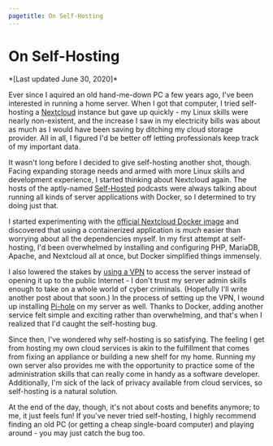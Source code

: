 ```yaml
---
pagetitle: On Self-Hosting
---
```


# On Self-Hosting

<div class="text-center">*[Last updated June 30, 2020]*</div>

Ever since I aquired an old hand-me-down PC a few years ago, I've been interested in running a home server. When I got that computer, I tried self-hosting a [Nextcloud](https://nextcloud.com) instance but gave up quickly - my Linux skills were nearly non-existent, and the increase I saw in my electricity bills was about as much as I would have been saving by ditching my cloud storage provider. All in all, I figured I'd be better off letting professionals keep track of my important data.

It wasn't long before I decided to give self-hosting another shot, though. Facing expanding storage needs and armed with more Linux skills and development experience, I started thinking about Nextcloud again. The hosts of the aptly-named [Self-Hosted](https://selfhosted.show/) podcasts were always talking about running all kinds of server applications with Docker, so I determined to try doing just that.

I started experimenting with the [official Nextcloud Docker image](https://hub.docker.com/_/nextcloud/) and discovered that using a containerized application is *much* easier than worrying about all the dependencies myself. In my first attempt at self-hosting, I'd been overwhelmed by installing and configuring PHP, MariaDB, Apache, and Nextcloud all at once, but Docker simplified things immensely.

I also lowered the stakes by [using a VPN](https://github.com/trailofbits/algo) to access the server instead of opening it up to the public Internet - I don't trust my server admin skills enough to take on a whole world of cyber criminals. (Hopefully I'll write another post about that soon.) In the process of setting up the VPN, I wound up installing [Pi-hole](https://pi-hole.net) on my server as well. Thanks to Docker, adding another service felt simple and exciting rather than overwhelming, and that's when I realized that I'd caught the self-hosting bug.

Since then, I've wondered why self-hosting is so satisfying. The feeling I get from hosting my own cloud services is akin to the fulfillment that comes from fixing an appliance or building a new shelf for my home. Running my own server also provides me with the opportunity to practice some of the administration skills that can really come in handy as a software developer. Additionally, I'm sick of the lack of privacy available from cloud services, so self-hosting is a natural solution.

At the end of the day, though, it's not about costs and benefits anymore; to me, it just feels fun! If you've never tried self-hosting, I highly recommend finding an old PC (or getting a cheap single-board computer) and playing around - you may just catch the bug too.
